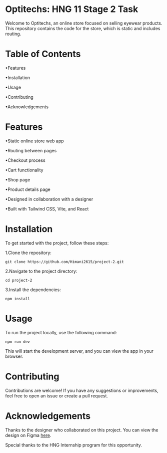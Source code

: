 # Optitechs: HNG 11 Stage 2 Task

Welcome to Optitechs, an online store focused on selling eyewear products. This repository contains the code for the store, which is static and includes routing.

# Table of Contents

  •Features
  
  •Installation
  
  •Usage
  
  •Contributing
  
  •Acknowledgements

# Features

   •Static online store web app
   
   •Routing between pages
   
   •Checkout process
   
   •Cart functionality
   
   •Shop page
   
   •Product details page
   
   •Designed in collaboration with a designer
   
   •Built with Tailwind CSS, Vite, and React

# Installation

To get started with the project, follow these steps:

  1.Clone the repository:

    git clone https://github.com/Himani2615/project-2.git

  2.Navigate to the project directory:

    cd project-2

  3.Install the dependencies:

    npm install


# Usage

  To run the project locally, use the following command:

    npm run dev

  This will start the development server, and you can view the app in your browser.


# Contributing

Contributions are welcome! If you have any suggestions or improvements, feel free to open an issue or create a pull request.


# Acknowledgements

  Thanks to the designer who collaborated on this project. You can view the design on Figma <a href="https://www.figma.com/design/KVhXzE64Ag8UsTv7K8yhFG/Untitled?node-id=0-1&t=zwzh6tEIqJPq7CGp-0" target="_blank">here</a>.
  
  Special thanks to the HNG Internship program for this opportunity.
